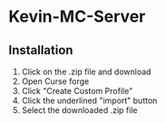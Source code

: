 # Kevin-MC-Server
## Installation
1. Click on the .zip file and download  
2. Open Curse forge  
3. Click "Create Custom Profile"  
4. Click the underlined "import" button  
5. Select the downloaded .zip file
